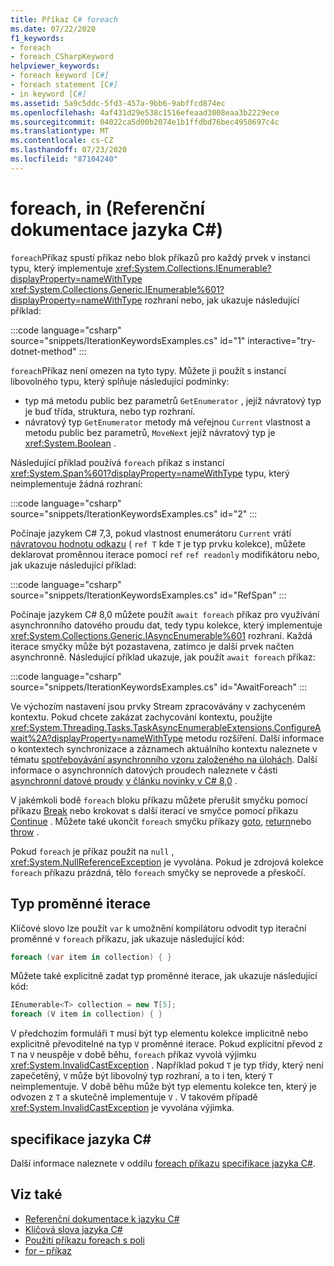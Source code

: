 ```yaml
---
title: Příkaz C# foreach
ms.date: 07/22/2020
f1_keywords:
- foreach
- foreach_CSharpKeyword
helpviewer_keywords:
- foreach keyword [C#]
- foreach statement [C#]
- in keyword [C#]
ms.assetid: 5a9c5ddc-5fd3-457a-9bb6-9abffcd874ec
ms.openlocfilehash: 4af431d29e538c1516efeaad3008eaa3b2229ece
ms.sourcegitcommit: 04022ca5d00b2074e1b1ffdbd76bec4950697c4c
ms.translationtype: MT
ms.contentlocale: cs-CZ
ms.lasthandoff: 07/23/2020
ms.locfileid: "87104240"
---
```

# <a name="foreach-in-c-reference"></a>foreach, in (Referenční dokumentace jazyka C#)

`foreach`Příkaz spustí příkaz nebo blok příkazů pro každý prvek v instanci typu, který implementuje <xref:System.Collections.IEnumerable?displayProperty=nameWithType> <xref:System.Collections.Generic.IEnumerable%601?displayProperty=nameWithType> rozhraní nebo, jak ukazuje následující příklad:

:::code language="csharp" source="snippets/IterationKeywordsExamples.cs" id="1" interactive="try-dotnet-method" :::

`foreach`Příkaz není omezen na tyto typy. Můžete ji použít s instancí libovolného typu, který splňuje následující podmínky:

- typ má metodu public bez parametrů `GetEnumerator` , jejíž návratový typ je buď třída, struktura, nebo typ rozhraní.
- návratový typ `GetEnumerator` metody má veřejnou `Current` vlastnost a metodu public bez parametrů, `MoveNext` jejíž návratový typ je <xref:System.Boolean> .

Následující příklad používá `foreach` příkaz s instancí <xref:System.Span%601?displayProperty=nameWithType> typu, který neimplementuje žádná rozhraní:

:::code language="csharp" source="snippets/IterationKeywordsExamples.cs" id="2" :::

Počínaje jazykem C# 7,3, pokud vlastnost enumerátoru `Current` vrátí [návratovou hodnotu odkazu](ref.md#reference-return-values) ( `ref T` kde `T` je typ prvku kolekce), můžete deklarovat proměnnou iterace pomocí `ref` `ref readonly` modifikátoru nebo, jak ukazuje následující příklad:

:::code language="csharp" source="snippets/IterationKeywordsExamples.cs" id="RefSpan" :::

Počínaje jazykem C# 8,0 můžete použít `await foreach` příkaz pro využívání asynchronního datového proudu dat, tedy typu kolekce, který implementuje <xref:System.Collections.Generic.IAsyncEnumerable%601> rozhraní. Každá iterace smyčky může být pozastavena, zatímco je další prvek načten asynchronně. Následující příklad ukazuje, jak použít `await foreach` příkaz:

:::code language="csharp" source="snippets/IterationKeywordsExamples.cs" id="AwaitForeach" :::

Ve výchozím nastavení jsou prvky Stream zpracovávány v zachyceném kontextu. Pokud chcete zakázat zachycování kontextu, použijte <xref:System.Threading.Tasks.TaskAsyncEnumerableExtensions.ConfigureAwait%2A?displayProperty=nameWithType> metodu rozšíření. Další informace o kontextech synchronizace a záznamech aktuálního kontextu naleznete v tématu [spotřebovávání asynchronního vzoru založeného na úlohách](../../../standard/asynchronous-programming-patterns/consuming-the-task-based-asynchronous-pattern.md). Další informace o asynchronních datových proudech naleznete v části [asynchronní datové proudy](../../whats-new/csharp-8.md#asynchronous-streams) [v článku novinky v C# 8,0](../../whats-new/csharp-8.md) .

V jakémkoli bodě `foreach` bloku příkazu můžete přerušit smyčku pomocí příkazu [Break](break.md) nebo krokovat s další iterací ve smyčce pomocí příkazu [Continue](continue.md) . Můžete také ukončit `foreach` smyčku příkazy [goto](goto.md), [return](return.md)nebo [throw](throw.md) .

Pokud `foreach` je příkaz použit na `null` , <xref:System.NullReferenceException> je vyvolána. Pokud je zdrojová kolekce `foreach` příkazu prázdná, tělo `foreach` smyčky se neprovede a přeskočí.

## <a name="type-of-an-iteration-variable"></a>Typ proměnné iterace

Klíčové slovo lze použít `var` k umožnění kompilátoru odvodit typ iterační proměnné v `foreach` příkazu, jak ukazuje následující kód:

```csharp
foreach (var item in collection) { }
```

Můžete také explicitně zadat typ proměnné iterace, jak ukazuje následující kód:

```csharp
IEnumerable<T> collection = new T[5];
foreach (V item in collection) { }
```

V předchozím formuláři `T` musí být typ elementu kolekce implicitně nebo explicitně převoditelné na typ `V` proměnné iterace. Pokud explicitní převod z `T` na `V` neuspěje v době běhu, `foreach` příkaz vyvolá výjimku <xref:System.InvalidCastException> . Například pokud `T` je typ třídy, který není zapečetěný, `V` může být libovolný typ rozhraní, a to i ten, který `T` neimplementuje. V době běhu může být typ elementu kolekce ten, který je odvozen z `T` a skutečně implementuje `V` . V takovém případě <xref:System.InvalidCastException> je vyvolána výjimka.

## <a name="c-language-specification"></a>specifikace jazyka C#

Další informace naleznete v oddílu [foreach příkazu](~/_csharplang/spec/statements.md#the-foreach-statement) [specifikace jazyka C#](~/_csharplang/spec/introduction.md).

## <a name="see-also"></a>Viz také

- [Referenční dokumentace k jazyku C#](../index.md)
- [Klíčová slova jazyka C#](index.md)
- [Použití příkazu foreach s poli](../../programming-guide/arrays/using-foreach-with-arrays.md)
- [for – příkaz](for.md)
